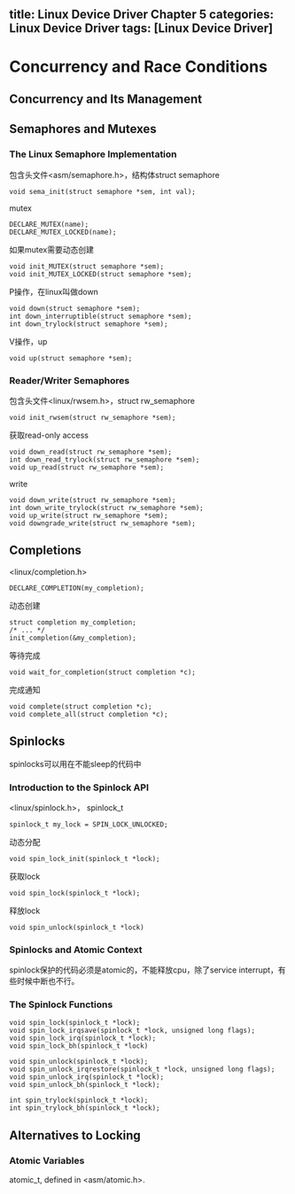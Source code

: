 title: Linux Device Driver Chapter 5
categories: Linux Device Driver
tags: [Linux Device Driver]
---
# Concurrency and Race Conditions
## Concurrency and Its Management
## Semaphores and Mutexes
### The Linux Semaphore Implementation
包含头文件<asm/semaphore.h>，结构体struct semaphore

	void sema_init(struct semaphore *sem, int val);

mutex

	DECLARE_MUTEX(name);
	DECLARE_MUTEX_LOCKED(name);

如果mutex需要动态创建

	void init_MUTEX(struct semaphore *sem);
	void init_MUTEX_LOCKED(struct semaphore *sem);

P操作，在linux叫做down

	void down(struct semaphore *sem);
	int down_interruptible(struct semaphore *sem);
	int down_trylock(struct semaphore *sem);

V操作，up

	void up(struct semaphore *sem);

### Reader/Writer Semaphores
包含头文件<linux/rwsem.h>，struct rw_semaphore

	void init_rwsem(struct rw_semaphore *sem);

获取read-only access

	void down_read(struct rw_semaphore *sem);
	int down_read_trylock(struct rw_semaphore *sem);
	void up_read(struct rw_semaphore *sem);

write

	void down_write(struct rw_semaphore *sem);
	int down_write_trylock(struct rw_semaphore *sem);
	void up_write(struct rw_semaphore *sem);
	void downgrade_write(struct rw_semaphore *sem);

## Completions
<linux/completion.h>

	DECLARE_COMPLETION(my_completion);

动态创建

	struct completion my_completion;
	/* ... */
	init_completion(&my_completion);

等待完成

	void wait_for_completion(struct completion *c);

完成通知

	void complete(struct completion *c);
	void complete_all(struct completion *c); 

## Spinlocks
spinlocks可以用在不能sleep的代码中
### Introduction to the Spinlock API
<linux/spinlock.h>， spinlock_t

	spinlock_t my_lock = SPIN_LOCK_UNLOCKED;

动态分配

	void spin_lock_init(spinlock_t *lock);

获取lock

	void spin_lock(spinlock_t *lock);

释放lock

	void spin_unlock(spinlock_t *lock)

### Spinlocks and Atomic Context
spinlock保护的代码必须是atomic的，不能释放cpu，除了service interrupt，有些时候中断也不行。


### The Spinlock Functions

	void spin_lock(spinlock_t *lock);
	void spin_lock_irqsave(spinlock_t *lock, unsigned long flags);
	void spin_lock_irq(spinlock_t *lock);
	void spin_lock_bh(spinlock_t *lock)

	void spin_unlock(spinlock_t *lock);
	void spin_unlock_irqrestore(spinlock_t *lock, unsigned long flags);
	void spin_unlock_irq(spinlock_t *lock);
	void spin_unlock_bh(spinlock_t *lock);

	int spin_trylock(spinlock_t *lock);
	int spin_trylock_bh(spinlock_t *lock);

## Alternatives to Locking
### Atomic Variables
atomic_t, defined in <asm/atomic.h>.
